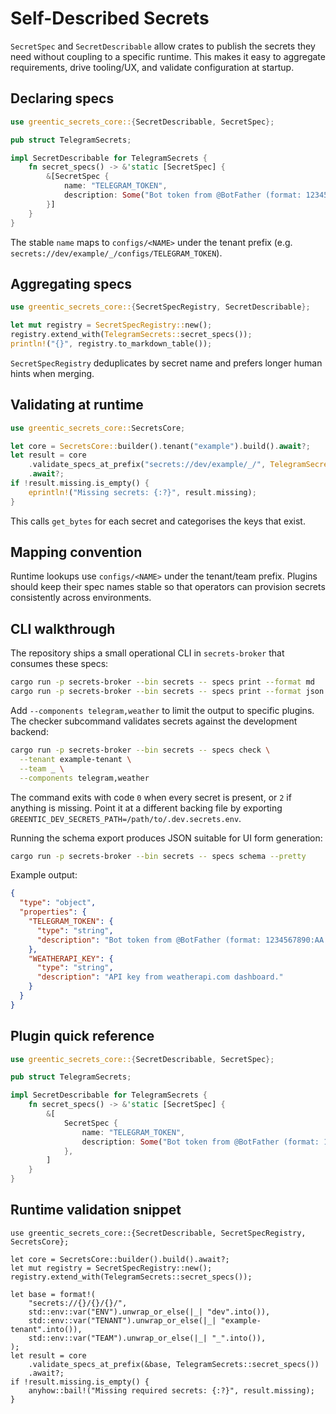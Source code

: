 # Self-Described Secrets

`SecretSpec` and `SecretDescribable` allow crates to publish the secrets they
need without coupling to a specific runtime. This makes it easy to aggregate
requirements, drive tooling/UX, and validate configuration at startup.

## Declaring specs

```rust
use greentic_secrets_core::{SecretDescribable, SecretSpec};

pub struct TelegramSecrets;

impl SecretDescribable for TelegramSecrets {
    fn secret_specs() -> &'static [SecretSpec] {
        &[SecretSpec {
            name: "TELEGRAM_TOKEN",
            description: Some("Bot token from @BotFather (format: 1234567890:AA...)")
        }]
    }
}
```

The stable `name` maps to `configs/<NAME>` under the tenant prefix (e.g.
`secrets://dev/example/_/configs/TELEGRAM_TOKEN`).

## Aggregating specs

```rust
use greentic_secrets_core::{SecretSpecRegistry, SecretDescribable};

let mut registry = SecretSpecRegistry::new();
registry.extend_with(TelegramSecrets::secret_specs());
println!("{}", registry.to_markdown_table());
```

`SecretSpecRegistry` deduplicates by secret name and prefers longer human hints
when merging.

## Validating at runtime

```rust
use greentic_secrets_core::SecretsCore;

let core = SecretsCore::builder().tenant("example").build().await?;
let result = core
    .validate_specs_at_prefix("secrets://dev/example/_/", TelegramSecrets::secret_specs())
    .await?;
if !result.missing.is_empty() {
    eprintln!("Missing secrets: {:?}", result.missing);
}
```

This calls `get_bytes` for each secret and categorises the keys that exist.

## Mapping convention

Runtime lookups use `configs/<NAME>` under the tenant/team prefix. Plugins
should keep their spec names stable so that operators can provision secrets
consistently across environments.

## CLI walkthrough

The repository ships a small operational CLI in `secrets-broker` that consumes
these specs:

```bash
cargo run -p secrets-broker --bin secrets -- specs print --format md
cargo run -p secrets-broker --bin secrets -- specs print --format json
```

Add `--components telegram,weather` to limit the output to specific plugins.
The checker subcommand validates secrets against the development backend:

```bash
cargo run -p secrets-broker --bin secrets -- specs check \
  --tenant example-tenant \
  --team _ \
  --components telegram,weather
```

The command exits with code `0` when every secret is present, or `2` if anything
is missing. Point it at a different backing file by exporting
`GREENTIC_DEV_SECRETS_PATH=/path/to/.dev.secrets.env`.

Running the schema export produces JSON suitable for UI form generation:

```bash
cargo run -p secrets-broker --bin secrets -- specs schema --pretty
```

Example output:

```json
{
  "type": "object",
  "properties": {
    "TELEGRAM_TOKEN": {
      "type": "string",
      "description": "Bot token from @BotFather (format: 1234567890:AA...)"
    },
    "WEATHERAPI_KEY": {
      "type": "string",
      "description": "API key from weatherapi.com dashboard."
    }
  }
}
```

## Plugin quick reference

```rust
use greentic_secrets_core::{SecretDescribable, SecretSpec};

pub struct TelegramSecrets;

impl SecretDescribable for TelegramSecrets {
    fn secret_specs() -> &'static [SecretSpec] {
        &[
            SecretSpec {
                name: "TELEGRAM_TOKEN",
                description: Some("Bot token from @BotFather (format: 1234567890:AA...)"),
            },
        ]
    }
}
```

## Runtime validation snippet

```rust,no_run
use greentic_secrets_core::{SecretDescribable, SecretSpecRegistry, SecretsCore};

let core = SecretsCore::builder().build().await?;
let mut registry = SecretSpecRegistry::new();
registry.extend_with(TelegramSecrets::secret_specs());

let base = format!(
    "secrets://{}/{}/{}/",
    std::env::var("ENV").unwrap_or_else(|_| "dev".into()),
    std::env::var("TENANT").unwrap_or_else(|_| "example-tenant".into()),
    std::env::var("TEAM").unwrap_or_else(|_| "_".into()),
);
let result = core
    .validate_specs_at_prefix(&base, TelegramSecrets::secret_specs())
    .await?;
if !result.missing.is_empty() {
    anyhow::bail!("Missing required secrets: {:?}", result.missing);
}
```
